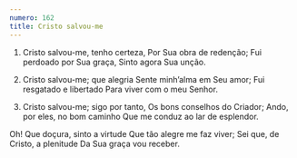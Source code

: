 ```yaml
---
numero: 162
title: Cristo salvou-me
---
```

1. Cristo salvou-me, tenho certeza,
Por Sua obra de redenção;
Fui perdoado por Sua graça,
Sinto agora Sua unção.

2. Cristo salvou-me; que alegria
Sente minh’alma em Seu amor;
Fui resgatado e libertado
Para viver com o meu Senhor.

3. Cristo salvou-me; sigo por tanto,
Os bons conselhos do Criador;
Ando, por eles, no bom caminho
Que me conduz ao lar de esplendor.

Oh! Que doçura, sinto a virtude
Que tão alegre me faz viver;
Sei que, de Cristo, a plenitude
Da Sua graça vou receber.
